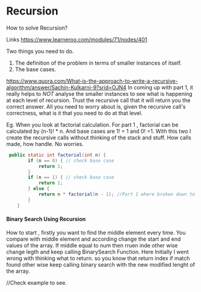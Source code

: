 # Recursion
How to solve Recursion?

Links
https://www.learneroo.com/modules/71/nodes/401

Two things you need to do. 
1) The definition of the problem in terms of smaller instances of itself. 
2) The base cases. 

https://www.quora.com/What-is-the-approach-to-write-a-recursive-algorithm/answer/Sachin-Kulkarni-9?srid=OJN4
In coming up with part 1, it really helps to *NOT* analyse the smaller instances to see 
what is happening at each level of recursion. Trust the recursive call that it will return 
you the correct answer. All you need to worry about is, 
given the recursive call's correctness, what is it that you need to do at that level.

Eg. When you look at factorial calculation. For part 1 , factorial can be calculated by (n-1)! * n.
And base cases are 1! = 1 and 0! =1.
With this two I create the recursive calls without thinking of the stack and stuff. How calls made, how handle. No worries.
```java
 public static int factorial(int n) {
        if (n == 0) { // check base case 
            return 1;
        } 
        if (n == 1) { // check base case
            return 1;
        } else {
            return n * factorial(n - 1); //Part 1 where broken down to sub problems
        }
    }
  ```  
  
  #### Binary Search Using Recursion
  How to start , firstly you want to find the middle element every time. You compare with middle element and according change 
  the start and end values of the array. If middle equal to num then rruen inde other wise change legth and keep calling 
  BinarySearch Function.
  Here Initially I went wrong with thinking what to return. so you know that return index if match found other wise keep 
  calling binary search with the new modified lenght of the array.
  
  //Check example to see.
  
